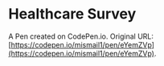 # Healthcare Survey

A Pen created on CodePen.io. Original URL: [https://codepen.io/mismail1/pen/eYemZVp](https://codepen.io/mismail1/pen/eYemZVp).
